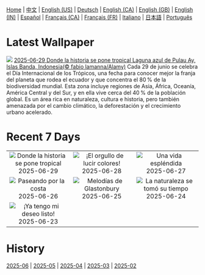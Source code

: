 [Home](../README.md) | [中文](zh-CN.md) | [English (US)](en-US.md) | [Deutsch](de-DE.md) | [English (CA)](en-CA.md) | [English (GB)](en-GB.md) | [English (IN)](en-IN.md) | [Español](es-ES.md) | [Français (CA)](fr-CA.md) | [Français (FR)](fr-FR.md) | [Italiano](it-IT.md) | [日本語](ja-JP.md) | [Português](pt-BR.md)

# Latest Wallpaper
![](https://www.bing.com/th?id=OHR.BandaIsland_ES-ES0659509057_UHD.jpg)
[2025-06-29 Donde la historia se pone tropical Laguna azul de Pulau Ay, Islas Banda, Indonesia(© fabio lamanna/Alamy)](https://www.bing.com/th?id=OHR.BandaIsland_ES-ES0659509057_UHD.jpg)
Cada 29 de junio se celebra el Día Internacional de los Trópicos, una fecha para conocer mejor la franja del planeta que rodea el ecuador y que concentra el 80 % de la biodiversidad mundial. Esta zona incluye regiones de Asia, África, Oceanía, América Central y del Sur, y en ella vive cerca del 40 % de la población global. Es un área rica en naturaleza, cultura e historia, pero también amenazada por el cambio climático, la deforestación y el crecimiento urbano acelerado.

# Recent 7 Days
|  |  |  |
|:---:|:---:|:---:|
| ![](https://www.bing.com/th?id=OHR.BandaIsland_ES-ES0659509057_400x240.jpg "Donde la historia se pone tropical") 2025-06-29 | ![](https://www.bing.com/th?id=OHR.PrideCatalonia_ES-ES0481311914_400x240.jpg "¡El orgullo de lucir colores!") 2025-06-28 | ![](https://www.bing.com/th?id=OHR.SplendidFrog_ES-ES0147065495_400x240.jpg "Una vida espléndida") 2025-06-27 |
| ![](https://www.bing.com/th?id=OHR.HorseheadRock_ES-ES1398658009_400x240.jpg "Paseando por la costa") 2025-06-26 | ![](https://www.bing.com/th?id=OHR.GlastonburyScenic_ES-ES1318845810_400x240.jpg "Melodías de Glastonbury") 2025-06-25 | ![](https://www.bing.com/th?id=OHR.DelicateArch_ES-ES1233867011_400x240.jpg "La naturaleza se tomó su tiempo") 2025-06-24 |
| ![](https://www.bing.com/th?id=OHR.CalaIbiza_ES-ES1129716294_400x240.jpg "¡Ya tengo mi deseo listo!") 2025-06-23 |  |  |

# History
[2025-06](../archives/wallpaper/es-ES/w_2025_06.md) | [2025-05](../archives/wallpaper/es-ES/w_2025_05.md) | [2025-04](../archives/wallpaper/es-ES/w_2025_04.md) | [2025-03](../archives/wallpaper/es-ES/w_2025_03.md) | [2025-02](../archives/wallpaper/es-ES/w_2025_02.md)

